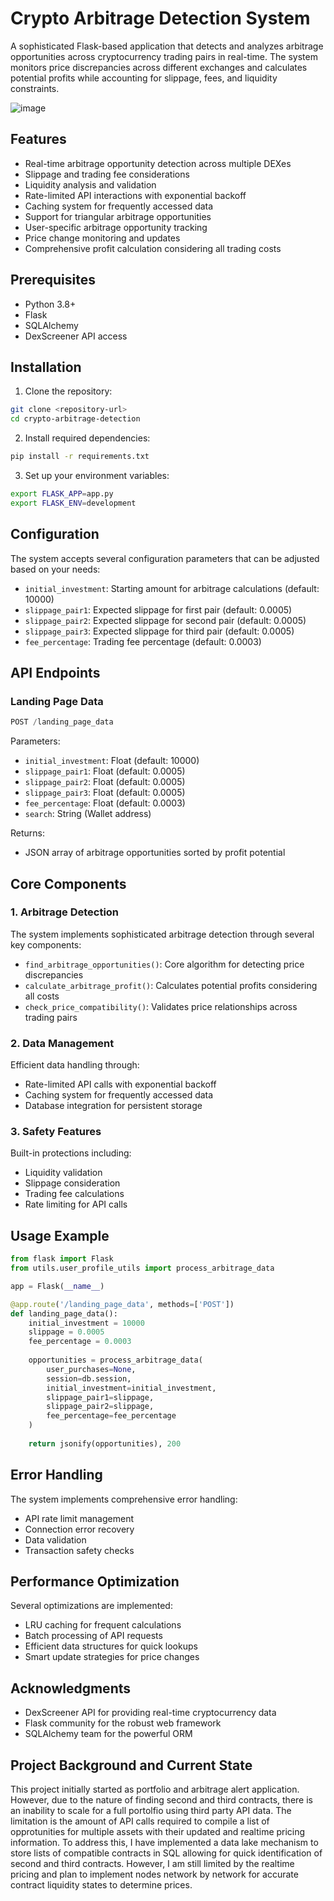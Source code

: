 # Crypto Arbitrage Detection System

A sophisticated Flask-based application that detects and analyzes arbitrage opportunities across cryptocurrency trading pairs in real-time. The system monitors price discrepancies across different exchanges and calculates potential profits while accounting for slippage, fees, and liquidity constraints.

![image](https://github.com/user-attachments/assets/ddd975d6-6b0d-4049-87e2-e670713be36d)

## Features

- Real-time arbitrage opportunity detection across multiple DEXes
- Slippage and trading fee considerations
- Liquidity analysis and validation
- Rate-limited API interactions with exponential backoff
- Caching system for frequently accessed data
- Support for triangular arbitrage opportunities
- User-specific arbitrage opportunity tracking
- Price change monitoring and updates
- Comprehensive profit calculation considering all trading costs

## Prerequisites

- Python 3.8+
- Flask
- SQLAlchemy
- DexScreener API access

## Installation

1. Clone the repository:
```bash
git clone <repository-url>
cd crypto-arbitrage-detection
```

2. Install required dependencies:
```bash
pip install -r requirements.txt
```

3. Set up your environment variables:
```bash
export FLASK_APP=app.py
export FLASK_ENV=development
```

## Configuration

The system accepts several configuration parameters that can be adjusted based on your needs:

- `initial_investment`: Starting amount for arbitrage calculations (default: 10000)
- `slippage_pair1`: Expected slippage for first pair (default: 0.0005)
- `slippage_pair2`: Expected slippage for second pair (default: 0.0005)
- `slippage_pair3`: Expected slippage for third pair (default: 0.0005)
- `fee_percentage`: Trading fee percentage (default: 0.0003)

## API Endpoints

### Landing Page Data
```python
POST /landing_page_data
```

Parameters:
- `initial_investment`: Float (default: 10000)
- `slippage_pair1`: Float (default: 0.0005)
- `slippage_pair2`: Float (default: 0.0005)
- `slippage_pair3`: Float (default: 0.0005)
- `fee_percentage`: Float (default: 0.0003)
- `search`: String (Wallet address)

Returns:
- JSON array of arbitrage opportunities sorted by profit potential

## Core Components

### 1. Arbitrage Detection
The system implements sophisticated arbitrage detection through several key components:

- `find_arbitrage_opportunities()`: Core algorithm for detecting price discrepancies
- `calculate_arbitrage_profit()`: Calculates potential profits considering all costs
- `check_price_compatibility()`: Validates price relationships across trading pairs

### 2. Data Management
Efficient data handling through:

- Rate-limited API calls with exponential backoff
- Caching system for frequently accessed data
- Database integration for persistent storage

### 3. Safety Features
Built-in protections including:

- Liquidity validation
- Slippage consideration
- Trading fee calculations
- Rate limiting for API calls

## Usage Example

```python
from flask import Flask
from utils.user_profile_utils import process_arbitrage_data

app = Flask(__name__)

@app.route('/landing_page_data', methods=['POST'])
def landing_page_data():
    initial_investment = 10000
    slippage = 0.0005
    fee_percentage = 0.0003
    
    opportunities = process_arbitrage_data(
        user_purchases=None,
        session=db.session,
        initial_investment=initial_investment,
        slippage_pair1=slippage,
        slippage_pair2=slippage,
        fee_percentage=fee_percentage
    )
    
    return jsonify(opportunities), 200
```

## Error Handling

The system implements comprehensive error handling:

- API rate limit management
- Connection error recovery
- Data validation
- Transaction safety checks

## Performance Optimization

Several optimizations are implemented:

- LRU caching for frequent calculations
- Batch processing of API requests
- Efficient data structures for quick lookups
- Smart update strategies for price changes

## Acknowledgments

- DexScreener API for providing real-time cryptocurrency data
- Flask community for the robust web framework
- SQLAlchemy team for the powerful ORM

## Project Background and Current State

This project initially started as portfolio and arbitrage alert application. However, due to the nature of finding second and third contracts, there is an inability to scale for a full portolfio using third party API data. The limitation is the amount of API calls required to compile a list of opprotunities for multiple assets with their updated and realtime pricing information. To address this, I have implemented a data lake mechanism to store lists of compatible contracts in SQL allowing for quick identification of second and third contracts. However, I am still limited by the realtime pricing and plan to implement nodes network by network for accurate contract liquidity states to determine prices. 






